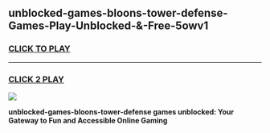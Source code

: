 
## unblocked-games-bloons-tower-defense-Games-Play-Unblocked-&-Free-5owv1
<h3>
<a href="https://premium76.site?title=unblocked-games-bloons-tower-defense&ref=24A">CLICK TO PLAY</a></h3>
<hr>

<h3>
<a href="https://premium76.site?title=unblocked-games-bloons-tower-defense&ref=24A">CLICK 2 PLAY</a>
  
</h3>

<a href="https://premium76.site?title=unblocked-games-bloons-tower-defense&ref=24A"><img src="https://clearcache.store/games.png"></a>


**unblocked-games-bloons-tower-defense games unblocked: Your Gateway to Fun and Accessible Online Gaming**
